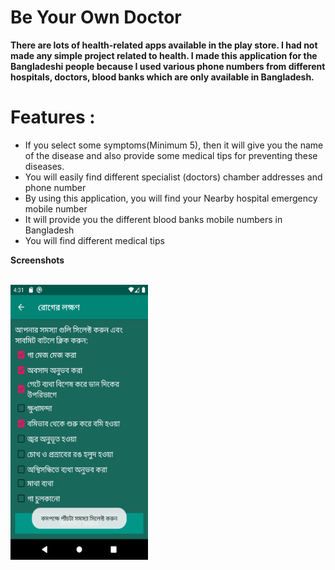 # **Be Your Own Doctor**

**There are lots of health-related apps available in the play store. I had not made any simple project related to health. I  made this application for the Bangladeshi people because I used various phone numbers from different hospitals, doctors, blood banks which are only available in Bangladesh.**

# Features :
* If you select some symptoms(Minimum 5), then it will give you the name of the disease and also provide some medical tips for preventing these diseases.
* You will easily find different specialist (doctors) chamber addresses and phone number
* By using this application, you will find your Nearby hospital emergency mobile number
* It will  provide you the different blood banks mobile numbers in Bangladesh
* You will find different medical tips 


**Screenshots**
<br/>
<br/>

<p align="center >
<img src="https://github.com/Amit-guha/Be-Your-Own-Doctor/blob/master/app/src/main/assets/Mainpage.png" width="220px" height="440px">
<img src="https://github.com/Amit-guha/Be-Your-Own-Doctor/blob/master/app/src/main/assets/Selectsymtom.png" width="220px" height="440px">
</p>
